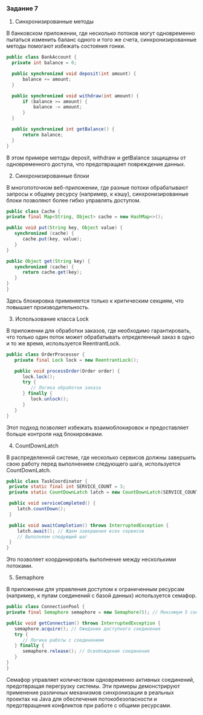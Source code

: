 ### Задание 7

1. Синхронизированные методы

В банковском приложении, где несколько потоков могут одновременно пытаться изменить баланс
   одного и того же счета, синхронизированные методы помогают избежать состояния гонки.
  ```java
public class BankAccount {
    private int balance = 0;

    public synchronized void deposit(int amount) {
        balance += amount;
    }

    public synchronized void withdraw(int amount) {
        if (balance >= amount) {
            balance -= amount;
        }
    }

    public synchronized int getBalance() {
        return balance;
    }
}
```
В этом примере методы deposit, withdraw и getBalance защищены от одновременного доступа,
что предотвращает повреждение данных.

2. Синхронизированные блоки
   
В многопоточном веб-приложении, где разные потоки обрабатывают запросы к общему ресурсу (например, к кэшу), синхронизированные блоки позволяют более гибко управлять доступом.
   ````java
public class Cache {
   private final Map<String, Object> cache = new HashMap<>();

   public void put(String key, Object value) {
      synchronized (cache) {
         cache.put(key, value);
      }
   }

   public Object get(String key) {
      synchronized (cache) {
         return cache.get(key);
      }
   }
}
````
Здесь блокировка применяется только к критическим секциям, что повышает производительность.

3. Использование класса Lock
   
В приложении для обработки заказов, где необходимо гарантировать, что только один поток может
обрабатывать определенный заказ в одно и то же время, используется ReentrantLock.
```java
public class OrderProcessor {
   private final Lock lock = new ReentrantLock();

   public void processOrder(Order order) {
      lock.lock();
      try {
         // Логика обработки заказа
      } finally {
         lock.unlock();
      }
   }
}
```   
Этот подход позволяет избежать взаимоблокировок и предоставляет больше контроля над блокировками.

4. CountDownLatch
   
В распределенной системе, где несколько сервисов должны завершить свою работу перед выполнением следующего шага, используется CountDownLatch.
  ```java
public class TaskCoordinator {
   private static final int SERVICE_COUNT = 3;
   private static CountDownLatch latch = new CountDownLatch(SERVICE_COUNT);

   public void serviceCompleted() {
      latch.countDown();
   }

   public void awaitCompletion() throws InterruptedException {
      latch.await(); // Ждем завершения всех сервисов
      // Выполняем следующий шаг
   }
}
```  

Это позволяет координировать выполнение между несколькими потоками.

5. Semaphore

В приложении для управления доступом к ограниченным ресурсам (например, к пулам соединений с базой данных)
используется семафор.
   ```java
public class ConnectionPool {
   private final Semaphore semaphore = new Semaphore(5); // Максимум 5 соединений

   public void getConnection() throws InterruptedException {
      semaphore.acquire(); // Ожидание доступного соединения
      try {
         // Логика работы с соединением
      } finally {
         semaphore.release(); // Освобождение соединения
      }
   }
}
```

Семафор управляет количеством одновременно активных соединений, предотвращая перегрузку системы.
Эти примеры демонстрируют применение различных механизмов синхронизации в реальных проектах на Java
для обеспечения потокобезопасности и предотвращения конфликтов при работе с общими ресурсами.